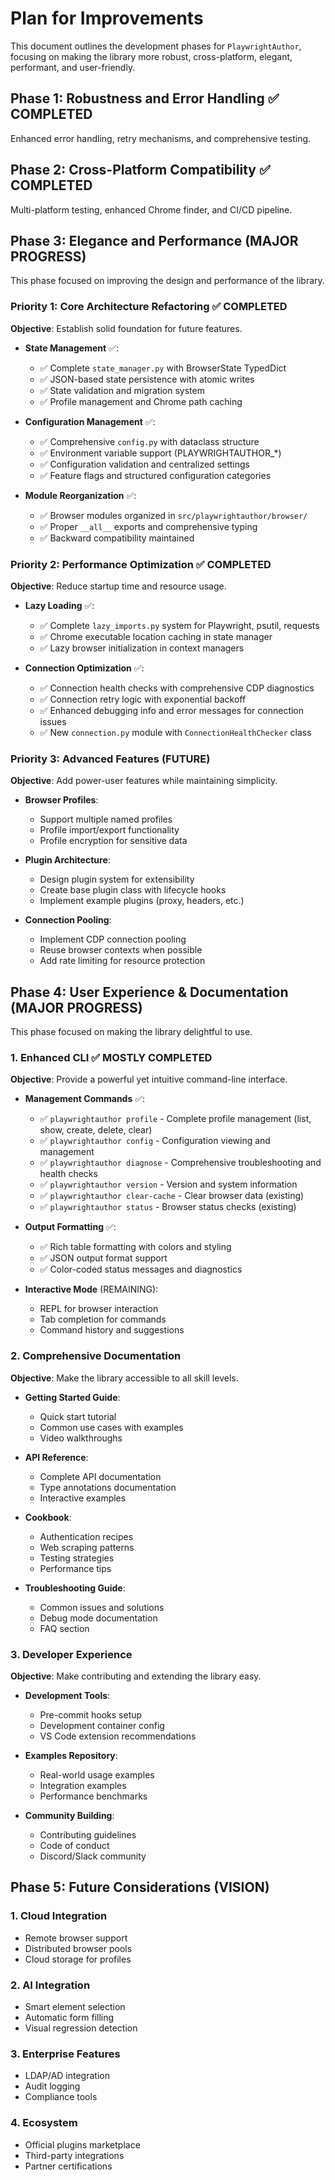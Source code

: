 # Plan for Improvements

This document outlines the development phases for `PlaywrightAuthor`, focusing on making the library more robust, cross-platform, elegant, performant, and user-friendly.

## Phase 1: Robustness and Error Handling ✅ COMPLETED
Enhanced error handling, retry mechanisms, and comprehensive testing.

## Phase 2: Cross-Platform Compatibility ✅ COMPLETED  
Multi-platform testing, enhanced Chrome finder, and CI/CD pipeline.

## Phase 3: Elegance and Performance (MAJOR PROGRESS)

This phase focused on improving the design and performance of the library.

### Priority 1: Core Architecture Refactoring ✅ COMPLETED

**Objective**: Establish solid foundation for future features.

- **State Management** ✅:
  - ✅ Complete `state_manager.py` with BrowserState TypedDict
  - ✅ JSON-based state persistence with atomic writes 
  - ✅ State validation and migration system
  - ✅ Profile management and Chrome path caching

- **Configuration Management** ✅:
  - ✅ Comprehensive `config.py` with dataclass structure
  - ✅ Environment variable support (PLAYWRIGHTAUTHOR_*)
  - ✅ Configuration validation and centralized settings
  - ✅ Feature flags and structured configuration categories

- **Module Reorganization** ✅:
  - ✅ Browser modules organized in `src/playwrightauthor/browser/`
  - ✅ Proper `__all__` exports and comprehensive typing
  - ✅ Backward compatibility maintained

### Priority 2: Performance Optimization ✅ COMPLETED

**Objective**: Reduce startup time and resource usage.

- **Lazy Loading** ✅:
  - ✅ Complete `lazy_imports.py` system for Playwright, psutil, requests
  - ✅ Chrome executable location caching in state manager
  - ✅ Lazy browser initialization in context managers

- **Connection Optimization** ✅:
  - ✅ Connection health checks with comprehensive CDP diagnostics
  - ✅ Connection retry logic with exponential backoff
  - ✅ Enhanced debugging info and error messages for connection issues
  - ✅ New `connection.py` module with `ConnectionHealthChecker` class

### Priority 3: Advanced Features (FUTURE)

**Objective**: Add power-user features while maintaining simplicity.

- **Browser Profiles**:
  - Support multiple named profiles
  - Profile import/export functionality  
  - Profile encryption for sensitive data

- **Plugin Architecture**:
  - Design plugin system for extensibility
  - Create base plugin class with lifecycle hooks
  - Implement example plugins (proxy, headers, etc.)

- **Connection Pooling**:
  - Implement CDP connection pooling
  - Reuse browser contexts when possible
  - Add rate limiting for resource protection

## Phase 4: User Experience & Documentation (MAJOR PROGRESS)

This phase focused on making the library delightful to use.

### 1. Enhanced CLI ✅ MOSTLY COMPLETED

**Objective**: Provide a powerful yet intuitive command-line interface.

- **Management Commands** ✅:
  - ✅ `playwrightauthor profile` - Complete profile management (list, show, create, delete, clear)
  - ✅ `playwrightauthor config` - Configuration viewing and management
  - ✅ `playwrightauthor diagnose` - Comprehensive troubleshooting and health checks
  - ✅ `playwrightauthor version` - Version and system information
  - ✅ `playwrightauthor clear-cache` - Clear browser data (existing)
  - ✅ `playwrightauthor status` - Browser status checks (existing)

- **Output Formatting** ✅:
  - ✅ Rich table formatting with colors and styling
  - ✅ JSON output format support
  - ✅ Color-coded status messages and diagnostics

- **Interactive Mode** (REMAINING):
  - REPL for browser interaction
  - Tab completion for commands
  - Command history and suggestions

### 2. Comprehensive Documentation

**Objective**: Make the library accessible to all skill levels.

- **Getting Started Guide**:
  - Quick start tutorial
  - Common use cases with examples
  - Video walkthroughs

- **API Reference**:
  - Complete API documentation
  - Type annotations documentation
  - Interactive examples

- **Cookbook**:
  - Authentication recipes
  - Web scraping patterns
  - Testing strategies
  - Performance tips

- **Troubleshooting Guide**:
  - Common issues and solutions
  - Debug mode documentation
  - FAQ section

### 3. Developer Experience

**Objective**: Make contributing and extending the library easy.

- **Development Tools**:
  - Pre-commit hooks setup
  - Development container config
  - VS Code extension recommendations

- **Examples Repository**:
  - Real-world usage examples
  - Integration examples
  - Performance benchmarks

- **Community Building**:
  - Contributing guidelines
  - Code of conduct
  - Discord/Slack community

## Phase 5: Future Considerations (VISION)

### 1. Cloud Integration
- Remote browser support
- Distributed browser pools
- Cloud storage for profiles

### 2. AI Integration
- Smart element selection
- Automatic form filling
- Visual regression detection

### 3. Enterprise Features
- LDAP/AD integration
- Audit logging
- Compliance tools

### 4. Ecosystem
- Official plugins marketplace
- Third-party integrations
- Partner certifications
